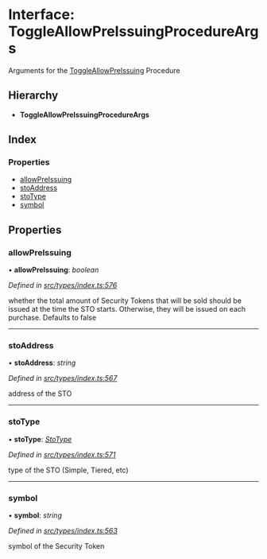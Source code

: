 # Interface: ToggleAllowPreIssuingProcedureArgs

Arguments for the [ToggleAllowPreIssuing](../enums/_types_index_.proceduretype.md#toggleallowpreissuing) Procedure

## Hierarchy

- **ToggleAllowPreIssuingProcedureArgs**

## Index

### Properties

- [allowPreIssuing](_types_index_.toggleallowpreissuingprocedureargs.md#allowpreissuing)
- [stoAddress](_types_index_.toggleallowpreissuingprocedureargs.md#stoaddress)
- [stoType](_types_index_.toggleallowpreissuingprocedureargs.md#stotype)
- [symbol](_types_index_.toggleallowpreissuingprocedureargs.md#symbol)

## Properties

### allowPreIssuing

• **allowPreIssuing**: _boolean_

_Defined in [src/types/index.ts:576](https://github.com/PolymathNetwork/polymath-sdk/blob/c47ae7a/src/types/index.ts#L576)_

whether the total amount of Security Tokens that will be sold should be issued at the time the STO starts.
Otherwise, they will be issued on each purchase. Defaults to false

---

### stoAddress

• **stoAddress**: _string_

_Defined in [src/types/index.ts:567](https://github.com/PolymathNetwork/polymath-sdk/blob/c47ae7a/src/types/index.ts#L567)_

address of the STO

---

### stoType

• **stoType**: _[StoType](../enums/_types_index_.stotype.md)_

_Defined in [src/types/index.ts:571](https://github.com/PolymathNetwork/polymath-sdk/blob/c47ae7a/src/types/index.ts#L571)_

type of the STO (Simple, Tiered, etc)

---

### symbol

• **symbol**: _string_

_Defined in [src/types/index.ts:563](https://github.com/PolymathNetwork/polymath-sdk/blob/c47ae7a/src/types/index.ts#L563)_

symbol of the Security Token
